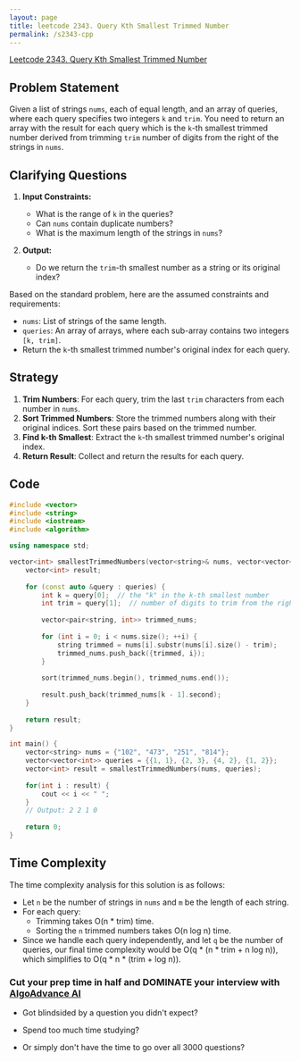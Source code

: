```yaml
---
layout: page
title: leetcode 2343. Query Kth Smallest Trimmed Number
permalink: /s2343-cpp
---
```

[Leetcode 2343. Query Kth Smallest Trimmed Number](https://algoadvance.github.io/algoadvance/l2343)
## Problem Statement

Given a list of strings `nums`, each of equal length, and an array of queries, where each query specifies two integers `k` and `trim`. You need to return an array with the result for each query which is the `k`-th smallest trimmed number derived from trimming `trim` number of digits from the right of the strings in `nums`.

## Clarifying Questions

1. **Input Constraints:**
   - What is the range of `k` in the queries?
   - Can `nums` contain duplicate numbers?
   - What is the maximum length of the strings in `nums`?
   
2. **Output:**
   - Do we return the `trim`-th smallest number as a string or its original index?

Based on the standard problem, here are the assumed constraints and requirements:
  - `nums`: List of strings of the same length.
  - `queries`: An array of arrays, where each sub-array contains two integers `[k, trim]`.
  - Return the `k`-th smallest trimmed number's original index for each query.
  
## Strategy

1. **Trim Numbers**: For each query, trim the last `trim` characters from each number in `nums`.
2. **Sort Trimmed Numbers**: Store the trimmed numbers along with their original indices. Sort these pairs based on the trimmed number.
3. **Find k-th Smallest**: Extract the `k`-th smallest trimmed number's original index.
4. **Return Result**: Collect and return the results for each query.

## Code

```cpp
#include <vector>
#include <string>
#include <iostream>
#include <algorithm>

using namespace std;

vector<int> smallestTrimmedNumbers(vector<string>& nums, vector<vector<int>>& queries) {
    vector<int> result;
    
    for (const auto &query : queries) {
        int k = query[0];  // the "k" in the k-th smallest number
        int trim = query[1];  // number of digits to trim from the right
        
        vector<pair<string, int>> trimmed_nums;
        
        for (int i = 0; i < nums.size(); ++i) {
            string trimmed = nums[i].substr(nums[i].size() - trim);
            trimmed_nums.push_back({trimmed, i});
        }
        
        sort(trimmed_nums.begin(), trimmed_nums.end());
        
        result.push_back(trimmed_nums[k - 1].second);
    }
    
    return result;
}

int main() {
    vector<string> nums = {"102", "473", "251", "814"};
    vector<vector<int>> queries = {{1, 1}, {2, 3}, {4, 2}, {1, 2}};
    vector<int> result = smallestTrimmedNumbers(nums, queries);
    
    for(int i : result) {
        cout << i << " ";
    }
    // Output: 2 2 1 0
    
    return 0;
}
```

## Time Complexity

The time complexity analysis for this solution is as follows:
- Let `n` be the number of strings in `nums` and `m` be the length of each string.
- For each query:
  - Trimming takes O(n * trim) time.
  - Sorting the `n` trimmed numbers takes O(n log n) time.
- Since we handle each query independently, and let `q` be the number of queries, our final time complexity would be O(q * (n * trim + n log n)), which simplifies to O(q * n * (trim + log n)).


### Cut your prep time in half and DOMINATE your interview with [AlgoAdvance AI](https://algoAdvance.com)

- Got blindsided by a question you didn't expect?

- Spend too much time studying?

- Or simply don't have the time to go over all 3000 questions?

